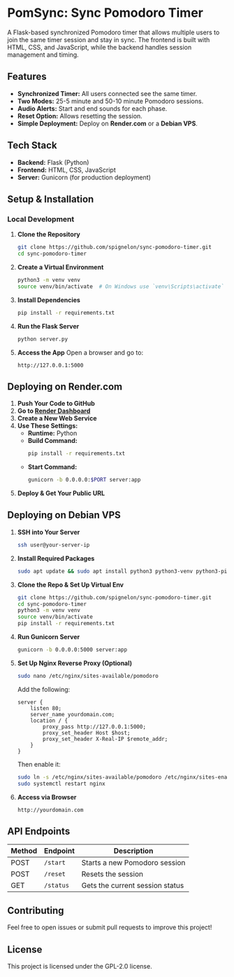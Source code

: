 # PomSync: Sync Pomodoro Timer

A Flask-based synchronized Pomodoro timer that allows multiple users to join the same timer session and stay in sync. The frontend is built with HTML, CSS, and JavaScript, while the backend handles session management and timing.

## Features
- **Synchronized Timer:** All users connected see the same timer.
- **Two Modes:** 25-5 minute and 50-10 minute Pomodoro sessions.
- **Audio Alerts:** Start and end sounds for each phase.
- **Reset Option:** Allows resetting the session.
- **Simple Deployment:** Deploy on **Render.com** or a **Debian VPS**.

## Tech Stack
- **Backend:** Flask (Python)
- **Frontend:** HTML, CSS, JavaScript
- **Server:** Gunicorn (for production deployment)

## Setup & Installation

### Local Development

1. **Clone the Repository**
   ```bash
   git clone https://github.com/spignelon/sync-pomodoro-timer.git
   cd sync-pomodoro-timer
   ```
2. **Create a Virtual Environment**
   ```bash
   python3 -m venv venv
   source venv/bin/activate  # On Windows use `venv\Scripts\activate`
   ```
3. **Install Dependencies**
   ```bash
   pip install -r requirements.txt
   ```
4. **Run the Flask Server**
   ```bash
   python server.py
   ```
5. **Access the App**
   Open a browser and go to:
   ```
   http://127.0.0.1:5000
   ```

## Deploying on Render.com

1. **Push Your Code to GitHub**
2. **Go to [Render Dashboard](https://dashboard.render.com/)**
3. **Create a New Web Service**
4. **Use These Settings:**
   - **Runtime:** Python
   - **Build Command:**
     ```bash
     pip install -r requirements.txt
     ```
   - **Start Command:**
     ```bash
     gunicorn -b 0.0.0.0:$PORT server:app
     ```
5. **Deploy & Get Your Public URL**

## Deploying on Debian VPS

1. **SSH into Your Server**
   ```bash
   ssh user@your-server-ip
   ```
2. **Install Required Packages**
   ```bash
   sudo apt update && sudo apt install python3 python3-venv python3-pip nginx
   ```
3. **Clone the Repo & Set Up Virtual Env**
   ```bash
   git clone https://github.com/spignelon/sync-pomodoro-timer.git
   cd sync-pomodoro-timer
   python3 -m venv venv
   source venv/bin/activate
   pip install -r requirements.txt
   ```
4. **Run Gunicorn Server**
   ```bash
   gunicorn -b 0.0.0.0:5000 server:app
   ```
5. **Set Up Nginx Reverse Proxy (Optional)**
   ```bash
   sudo nano /etc/nginx/sites-available/pomodoro
   ```
   Add the following:
   ```nginx
   server {
       listen 80;
       server_name yourdomain.com;
       location / {
           proxy_pass http://127.0.0.1:5000;
           proxy_set_header Host $host;
           proxy_set_header X-Real-IP $remote_addr;
       }
   }
   ```
   Then enable it:
   ```bash
   sudo ln -s /etc/nginx/sites-available/pomodoro /etc/nginx/sites-enabled/
   sudo systemctl restart nginx
   ```
6. **Access via Browser**
   ```
   http://yourdomain.com
   ```

## API Endpoints
| Method | Endpoint     | Description                 |
|--------|-------------|-----------------------------|
| POST   | `/start`    | Starts a new Pomodoro session |
| POST   | `/reset`    | Resets the session         |
| GET    | `/status`   | Gets the current session status |

## Contributing
Feel free to open issues or submit pull requests to improve this project!

## License
This project is licensed under the GPL-2.0 license.


